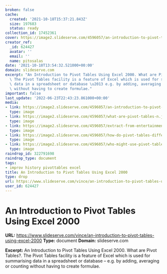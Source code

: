```yaml
---
broken: false
cache:
  created: '2021-10-18T15:37:21.843Z'
  size: 197683
  status: ready
collection_id: 17452361
cover: https://image2.slideserve.com/4596057/an-introduction-to-pivot-tables-using-excel-2000-n.jpg
creator_ref:
  _id: 624427
  avatar: ''
  email: ''
  name: pitosalas
date: '2021-10-18T13:54:32.521000+00:00'
domain: slideserve.com
excerpt: "An Introduction to Pivot Tables Using Excel 2000. What are Pivot Tables?.\
  \ The Pivot Tables facility is a feature of Excel which is used for summarising\
  \ data in a spreadsheet or database \u2013 e.g. by adding, averaging or counting\
  \ without having to create formulae."
important: false
last_update: '2022-06-23T22:43:23.861000+00:00'
media:
- link: https://image2.slideserve.com/4596057/an-introduction-to-pivot-tables-using-excel-2000-n.jpg
  type: image
- link: https://image2.slideserve.com/4596057/what-are-pivot-tables-n.jpg
  type: image
- link: https://image2.slideserve.com/4596057/extract-from-entertainments-agency-database-n.jpg
  type: image
- link: https://image2.slideserve.com/4596057/how-do-pivot-tables-differ-from-the-familiar-search-sort-and-filter-features-of-excel-n.jpg
  type: image
- link: https://image2.slideserve.com/4596057/who-might-use-pivot-tables-n.jpg
  type: image
raindrop_id: 322791698
raindrop_type: document
tags:
- improv history pivottables excel
title: An Introduction to Pivot Tables Using Excel 2000
type: drop
url: https://www.slideserve.com/vince/an-introduction-to-pivot-tables-using-excel-2000
user_id: 624427
---
```


# An Introduction to Pivot Tables Using Excel 2000

**URL:** https://www.slideserve.com/vince/an-introduction-to-pivot-tables-using-excel-2000
**Type:** document
**Domain:** slideserve.com

**Excerpt:** An Introduction to Pivot Tables Using Excel 2000. What are Pivot Tables?. The Pivot Tables facility is a feature of Excel which is used for summarising data in a spreadsheet or database – e.g. by adding, averaging or counting without having to create formulae.
